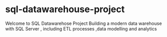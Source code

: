 # sql-datawarehouse-project
Welcome to SQL Datawarehose Project 
Building a modern data warehouse  with SQL Server , including ETL processes ,data modelling and analytics
